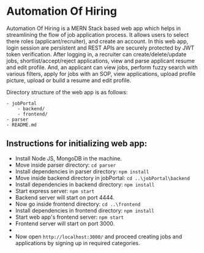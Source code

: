 # Automation Of Hiring

Automation Of Hiring is a MERN Stack based web app which helps in streamlining the flow of job application process. It allows users to select there roles (applicant/recruiter), and create an account. In this web app, login session are persistent and REST APIs are securely protected by JWT token verification. After logging in, a recruiter can create/delete/update jobs, shortlist/accept/reject applications, view and parse applicant resume and edit profile. And, an applicant can view jobs, perform fuzzy search with various filters, apply for jobs with an SOP, view applications, upload profile picture, upload or build a resume and edit profile.

Directory structure of the web app is as follows:

```
- jobPortal
    - backend/
    - frontend/
- parser
- README.md
```

## Instructions for initializing web app:

- Install Node JS, MongoDB in the machine.
- Move inside parser directory: `cd parser`
- Install dependencies in parser directory: `npm install`
- Move inside backend directory in jobPortal: `cd ..\jobPortal\backend`
- Install dependencies in backend directory: `npm install`
- Start express server: `npm start`
- Backend server will start on port 4444.
- Now go inside frontend directory: `cd ..\frontend`
- Install dependencies in frontend directory: `npm install`
- Start web app's frontend server: `npm start`
- Frontend server will start on port 3000.
- 
- Now open `http://localhost:3000/` and proceed creating jobs and applications by signing up in required categories.

